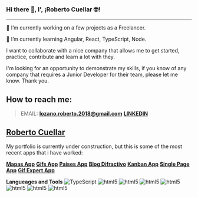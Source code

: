 ### Hi there 👋, I', ¡Roberto Cuellar 🤓!
---
 🔭 I’m currently working on a few projects as a Freelancer.

 🌱 I’m currently learning Angular, React, TypeScript, Node. 
  
  I want to collaborate with a nice company that allows me to get started, practice, contribute and learn a lot with they.
  
  I'm looking for an opportunity to demonstrate my skills, if you know of any company that requires a Junior Developer for their team, please let me know. Thank you.
  
## How to reach me: 
  > EMAIL: **lozano.roberto.2018@gmail.com**
  > [**LINKEDIN**](https://www.linkedin.com/in/roberto-cuellar/**)
  
## [Roberto Cuellar](www.roberto-cuellar.com) 
  My portfolio is currently under construction, but this is some of the most recent apps that i have worked:
  
  [**Mapas App**](https://famous-bublanina-3a397f.netlify.app)
  [**Gifs App**](https://graceful-dodol-b2eb6d.netlify.app/)
  [**Paises App**](https://celebrated-rolypoly-d21d5c.netlify.app/)
  [**Blog Difractivo**](http://tesis-fisica-unipamplona.s3-website-us-east-1.amazonaws.com/)
  [**Kanban App**](http://kanbanapp-roberto-cuellar.s3-website-us-east-1.amazonaws.com/)
  [**Single Page App**](http://spa-roberto-cuellar-2022.s3-website-us-east-1.amazonaws.com/)
  [**Gif Expert App**](http://robertocuellarreact.s3-website-us-east-1.amazonaws.com/)
  
  **Langueages and Tools**
  ![TypeScript](https://img.icons8.com/ios-filled/200/typescript.png) ![html5](image.jpg)
  ![html5](image.jpg) ![html5](image.jpg)
  ![html5](image.jpg) ![html5](image.jpg)
  ![html5](image.jpg) ![html5](image.jpg)
  
<!--
**roberto-cuellar/roberto-cuellar** is a ✨ _special_ ✨ repository because its `README.md` (this file) appears on your GitHub profile.

Here are some ideas to get you started:

- 🔭 I’m currently working on ...
- 🌱 I’m currently learning ...
- 👯 I’m looking to collaborate on ...
- 🤔 I’m looking for help with ...
- 💬 Ask me about ...
- 📫 How to reach me: ...
- 😄 Pronouns: ...
- ⚡ Fun fact: ...
-->
